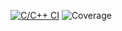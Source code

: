 [![C/C++ CI](https://github.com/VitVasa/studentsDataBase/actions/workflows/main.yml/badge.svg)](https://github.com/VitVasa/studentsDataBase/actions/workflows/main.yml)
![Coverage](https://img.shields.io/endpoint?url=https://gist.githubusercontent.com/aiomu0/73a7feac71900543bcf592dcc86b4f73/raw/coverage.json)
